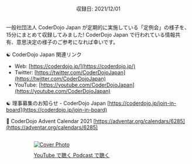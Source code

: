 <div style="text-align: center;">収録日: 2021/12/01</div><br>

一般社団法人 CoderDojo Japan が定期的に実施している「定例会」の様子を、15分にまとめて収録してみました! CoderDojo Japan で行われている情報共有、意思決定の様子のご参考になれば幸いです。

☯️ CoderDojo Japan 関連リンク

- Web: [https://coderdojo.jp/](https://coderdojo.jp/)
- Twitter: [https://twitter.com/CoderDojoJapan](https://twitter.com/CoderDojoJapan)
- YouTube: [https://youtube.com/CoderDojoJapan](https://youtube.com/CoderDojoJapan)

☯️ 理事募集のお知らせ - CoderDojo Japan
[https://coderdojo.jp/join-in-board](https://coderdojo.jp/join-in-board)

📅 CoderDojo Advent Calendar 2021
[https://adventar.org/calendars/6285](https://adventar.org/calendars/6285)

<div style="margin: 30px auto; max-width: 70%;">
  <a href='https://youtu.be/xn5Y5OTvRZU' target='_blank' rel='noopenner'><img src="/podcasts/26.png" alt="Cover Photo" style="margin-bottom: 10px;"></a>
  <div class="btn-cover">
    <a class="btn-blue" style='padding: 12px 0px;' href="https://youtu.be/xn5Y5OTvRZU" target='_blank' rel='noopenner'><i class="fa fa-youtube"></i> YouTube で聴く </a>
    <a class="btn-blue" style='padding: 12px 0px;' href="https://anchor.fm/coderdojo-japan/episodes/026---CoderDojo-Japan-e1b340h" target='_blank' rel='noopenner'><i class="fas fa-podcast"></i> Podcast で聴く </a>
  </div>
</div>

<br>

<!--
## 📝 Shownote − 話したこと

TBD
-->

<br><br>


